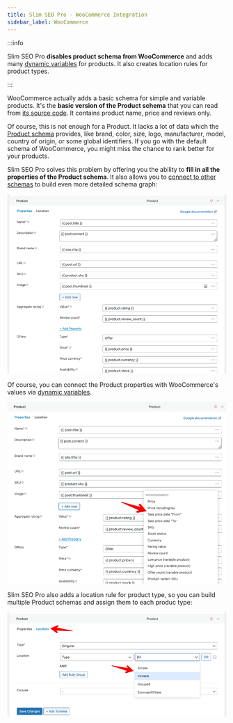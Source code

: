 ```yaml
---
title: Slim SEO Pro - WooCommerce Integration
sidebar_label: WooCommerce
---
```


:::info

Slim SEO Pro **disables product schema from WooCommerce** and adds many [dynamic variables](/slim-seo-pro/schema/dynamic-variables/) for products. It also creates location rules for product types.

:::

WooCommerce actually adds a basic schema for simple and variable products. It's the **basic version of the Product schema** that you can read from [its source code](https://github.com/woocommerce/woocommerce/blob/trunk/plugins/woocommerce/includes/class-wc-structured-data.php). It contains product name, price and reviews only.

Of course, this is not enough for a Product. It lacks a lot of data which the [Product schema](https://schema.org/Product) provides, like brand, color, size, logo, manufacturer, model, country of origin, or some global identifiers. If you go with the default schema of WooCommerce, you might miss the chance to rank better for your products.

Slim SEO Pro solves this problem by offering you the ability to **fill in all the properties of the Product schema**. It also allows you to [connect to other schemas](/slim-seo-pro/schema/connecting-schemas/) to build even more detailed schema graph:

![Product schema](../img/product-schema.png)

Of course, you can connect the Product properties with WooCommerce's values via [dynamic variables](/slim-seo-pro/schema/dynamic-variables/).

![WooCommerce dynamic variables](../img/woocommerce-dynamic-variables.png)

Slim SEO Pro also adds a location rule for product type, so you can build multiple Product schemas and assign them to each produc type:

![Product type rules](../img/product-type-rules.png)

